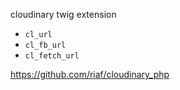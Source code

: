 cloudinary twig extension

- `cl_url`
- `cl_fb_url`
- `cl_fetch_url`

https://github.com/riaf/cloudinary_php
